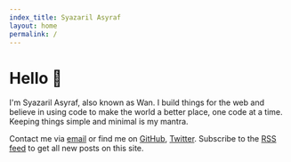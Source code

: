 ```yaml
---
index_title: Syazaril Asyraf
layout: home
permalink: /
---
```


# Hello 👋

I'm Syazaril Asyraf, also known as Wan. I build things for the web and believe in using code to make the world a better place, one code at a time. Keeping things simple and minimal is my mantra.

Contact me via <a href="mailto:wan@syazarilasyraf.com" rel="me">email</a> or find me on <a href="https://github.com/syazarilasyraf" rel="me">GitHub</a>, <a href="https://twitter.com/wmsadotme" rel="me">Twitter</a>. Subscribe to the [RSS feed](feed.xml) to get all new posts on this site.

<p></p><!--  - this is a line break -->